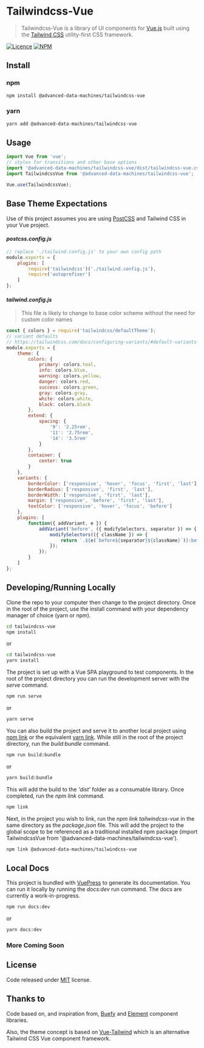 # Tailwindcss-Vue

> Tailwindcss-Vue is a library of UI components for [Vue.js](https://vuejs.org/) built using the [Tailwind CSS](https://tailwindcss.com/) utility-first CSS framework.

[![Licence](https://img.shields.io/github/license/advanced-data-machines/tailwindcss-vue)](https://github.com/advanced-data-machines/tailwindcss-vue/blob/master/LICENSE)
[![NPM](https://img.shields.io/npm/v/@advanced-data-machines/tailwindcss-vue)](https://www.npmjs.com/package/@advanced-data-machines/tailwindcss-vue)

## Install

### npm
``` sh
npm install @advanced-data-machines/tailwindcss-vue
```

### yarn
``` sh
yarn add @advanced-data-machines/tailwindcss-vue
```

## Usage

``` js
import Vue from 'vue';
// styles for transitions and other base options
import '@advanced-data-machines/tailwindcss-vue/dist/tailwindcss-vue.css';
import TailwindcssVue from '@advanced-data-machines/tailwindcss-vue';

Vue.use(TailwindcssVue);
```

## Base Theme Expectations

Use of this project assumes you are using [PostCSS](https://postcss.org/) and Tailwind CSS in your Vue project.

#### *postcss.config.js*

``` js
// replace './tailwind.config.js' to your own config path
module.exports = {
	plugins: [
		require('tailwindcss')('./tailwind.config.js'),
		require('autoprefixer')
	]
};
```

#### *tailwind.config.js*

> This file is likely to change to base color scheme without the need for custom color names

``` js
const { colors } = require('tailwindcss/defaultTheme');
// variant defaults
// https://tailwindcss.com/docs/configuring-variants/#default-variants-reference
module.exports = {
	theme: {
		colors: {
			primary: colors.teal,
			info: colors.blue,
			warning: colors.yellow,
			danger: colors.red,
			success: colors.green,
			gray: colors.gray,
			white: colors.white,
			black: colors.black
		},
		extend: {
			spacing: {
				'9': '2.25rem',
				'11': '2.75rem',
				'14': '3.5rem'
			}
		},
		container: {
			center: true
		}
	},
	variants: {
		borderColor: ['responsive', 'hover', 'focus', 'first', 'last'],
		borderRadius: ['responsive', 'first', 'last'],
		borderWidth: ['responsive', 'first', 'last'],
		margin: ['responsive', 'before', 'first', 'last'],
		textColor: ['responsive', 'hover', 'focus', 'before']
	},
	plugins: [
		function({ addVariant, e }) {
			addVariant('before', ({ modifySelectors, separator }) => {
				modifySelectors(({ className }) => {
					return `.${e(`before${separator}${className}`)}:before`;
				});
			});
		}
	]
};
```

## Developing/Running Locally 

Clone the repo to your computer then change to the project directory. Once in the root of the project, use the install command with your dependency manager of choice (yarn or npm).

``` sh
cd tailwindcss-vue
npm install
```
or

``` sh
cd tailwindcss-vue
yarn install
```

The project is set up with a Vue SPA playground to test components. In the root of the project directory you can run the development server with the *serve* command.

``` sh
npm run serve
```
or 

``` sh
yarn serve
```

You can also build the project and serve it to another local project using [npm link](https://docs.npmjs.com/cli/link) or the equivalent [yarn link](https://yarnpkg.com/lang/en/docs/cli/link/). While still in the root of the project directory, run the *build:bundle* command. 

``` sh 
npm run build:bundle
```
or

``` sh
yarn build:bundle
```

This will add the build to the *'dist'* folder as a consumable library. Once completed, run the *npm link* command.

``` sh 
npm link
```

Next, in the project you wish to link, run the *npm link tailwindcss-vue* in the same directory as the *package.json* file. This will add the project to the global scope to be referenced as a traditional installed npm package (import TailwindcssVue from '@advanced-data-machines/tailwindcss-vue').

``` sh 
npm link @advanced-data-machines/tailwindcss-vue
```

## Local Docs

This project is bundled with [VuePress](https://vuepress.vuejs.org/) to generate its documentation. You can run it locally by running the *docs:dev* run command. The docs are currently a work-in-progress.


``` sh 
npm run docs:dev
``` 
or

``` sh
yarn docs:dev
```
### More Coming Soon

## License

Code released under [MIT](https://github.com/advanced-data-machines/tailwindcss-vue/blob/master/LICENSE) license.

## Thanks to

Code based on, and inspiration from, [Buefy](https://buefy.org/) and [Element](https://element.eleme.io) component libraries.

Also, the theme concept is based on [Vue-Tailwind](https://vue-tailwind.com/) which is an alternative Tailwind CSS Vue component framework. 
